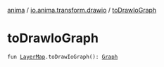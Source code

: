 [anima](../index.md) / [io.anima.transform.drawio](index.md) / [toDrawIoGraph](./to-draw-io-graph.md)

# toDrawIoGraph

`fun `[`LayerMap`](-layer-map/index.md)`.toDrawIoGraph(): `[`Graph`](-graph/index.md)